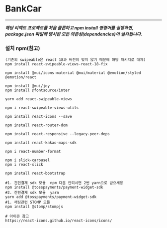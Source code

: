 # BankCar

---

**_해당 리액트 프로젝트를 처음 클론하고 npm install 명령어를 실행하면, package.json 파일에 명시된 모든 의존성(dependencies)이 설치됩니다._**

### 설치 npm(참고) 
```text
(기존의 swipeable은 react 18과 버전이 맞지 않기 때문에 해당 패키지로 대체)
npm install react-swipeable-views-react-18-fix 

npm install @mui/icons-material @mui/material @emotion/styled @emotion/react

npm install @mui/joy
npm install @fontsource/inter

yarn add react-swipeable-views   

npm i react-swipeable-views-utils

npm install react-icons --save

npm install react-router-dom

npm install react-responsive --legacy-peer-deps

npm install react-kakao-maps-sdk

npm i react-number-format

npm i slick-carousel
npm i react-slick

npm install react-bootstrap

#1. 간편결제 sdk 모듈  npm 다운 안되시면 2번 yarn으로 받으세용
npm install @tosspayments/payment-widget-sdk
#2. 간편결제 sdk 모듈  yarn
yarn add @tosspayments/payment-widget-sdk
#1. 채팅관련 STOMP 모듈
npm install @stomp/stompjs 

# 아이콘 참고
https://react-icons.github.io/react-icons/icons/
```

